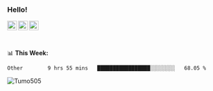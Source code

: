 ### Hello!
<a href="https://www.facebook.com/tumo.kgosiyame">
  <img align="left" alt="Tumo kgosiyame" width="22px" src="https://raw.githubusercontent.com/peterthehan/peterthehan/master/assets/facebook.svg" />
</a>
<a href="https://twitter.com/Tumo505">
  <img align="left" alt="Tumo kgosiyame | Twitter" width="22px" src="https://raw.githubusercontent.com/peterthehan/peterthehan/master/assets/twitter.svg" />
</a>
<a href="https://www.linkedin.com/in/tumo-kgosiyame-23a696168/">
  <img align="left" alt="Tumo kgosiyame | Linkedin" width="22px" src="https://raw.githubusercontent.com/peterthehan/peterthehan/master/assets/linkedin.svg" />
</a>

<br/>
<br/>
<br/>

📊 **This  Week:**

<!--START_SECTION:waka-->

```text
Other        9 hrs 55 mins   █████████████████░░░░░░░░   68.05 %
```

<!--END_SECTION:waka-->

 <img align="left" src="https://github-readme-stats.vercel.app/api?username=Tumo505&show_icons=true&theme=gotham" alt="Tumo505" />


